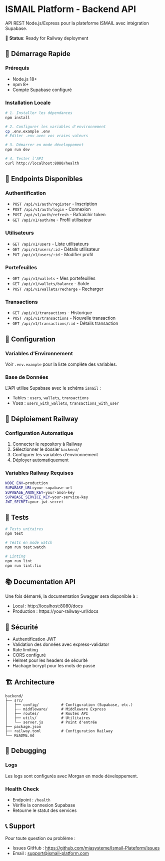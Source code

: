 # ISMAIL Platform - Backend API

API REST Node.js/Express pour la plateforme ISMAIL avec intégration Supabase.

🚀 **Status**: Ready for Railway deployment

## 🚀 Démarrage Rapide

### Prérequis
- Node.js 18+
- npm 8+
- Compte Supabase configuré

### Installation Locale

```bash
# 1. Installer les dépendances
npm install

# 2. Configurer les variables d'environnement
cp .env.example .env
# Éditer .env avec vos vraies valeurs

# 3. Démarrer en mode développement
npm run dev

# 4. Tester l'API
curl http://localhost:8080/health
```

## 📡 Endpoints Disponibles

### Authentification
- `POST /api/v1/auth/register` - Inscription
- `POST /api/v1/auth/login` - Connexion
- `POST /api/v1/auth/refresh` - Rafraîchir token
- `GET /api/v1/auth/me` - Profil utilisateur

### Utilisateurs
- `GET /api/v1/users` - Liste utilisateurs
- `GET /api/v1/users/:id` - Détails utilisateur
- `PUT /api/v1/users/:id` - Modifier profil

### Portefeuilles
- `GET /api/v1/wallets` - Mes portefeuilles
- `GET /api/v1/wallets/balance` - Solde
- `POST /api/v1/wallets/recharge` - Recharger

### Transactions
- `GET /api/v1/transactions` - Historique
- `POST /api/v1/transactions` - Nouvelle transaction
- `GET /api/v1/transactions/:id` - Détails transaction

## 🔧 Configuration

### Variables d'Environnement

Voir `.env.example` pour la liste complète des variables.

### Base de Données

L'API utilise Supabase avec le schéma `ismail` :
- Tables : `users`, `wallets`, `transactions`
- Vues : `users_with_wallets`, `transactions_with_user`

## 🚂 Déploiement Railway

### Configuration Automatique

1. Connecter le repository à Railway
2. Sélectionner le dossier `backend/`
3. Configurer les variables d'environnement
4. Déployer automatiquement

### Variables Railway Requises

```bash
NODE_ENV=production
SUPABASE_URL=your-supabase-url
SUPABASE_ANON_KEY=your-anon-key
SUPABASE_SERVICE_KEY=your-service-key
JWT_SECRET=your-jwt-secret
```

## 🧪 Tests

```bash
# Tests unitaires
npm test

# Tests en mode watch
npm run test:watch

# Linting
npm run lint
npm run lint:fix
```

## 📚 Documentation API

Une fois démarré, la documentation Swagger sera disponible à :
- Local : http://localhost:8080/docs
- Production : https://your-railway-url/docs

## 🔐 Sécurité

- Authentification JWT
- Validation des données avec express-validator
- Rate limiting
- CORS configuré
- Helmet pour les headers de sécurité
- Hachage bcrypt pour les mots de passe

## 🏗️ Architecture

```
backend/
├── src/
│   ├── config/          # Configuration (Supabase, etc.)
│   ├── middleware/      # Middleware Express
│   ├── routes/          # Routes API
│   ├── utils/           # Utilitaires
│   └── server.js        # Point d'entrée
├── package.json
├── railway.toml         # Configuration Railway
└── README.md
```

## 🐛 Debugging

### Logs
Les logs sont configurés avec Morgan en mode développement.

### Health Check
- Endpoint : `/health`
- Vérifie la connexion Supabase
- Retourne le statut des services

## 📞 Support

Pour toute question ou problème :
- Issues GitHub : https://github.com/miasysteme/Ismail-Plateform/issues
- Email : support@ismail-platform.com
